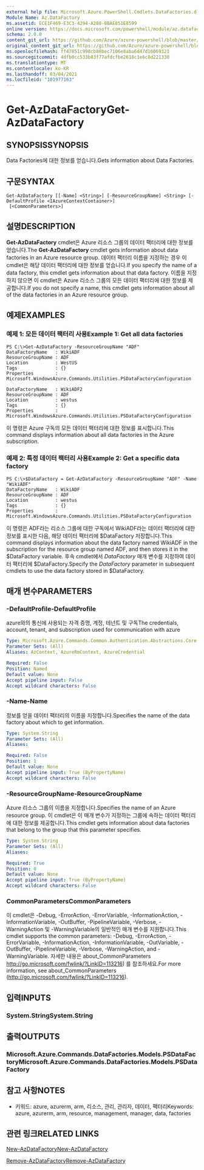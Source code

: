 ```yaml
---
external help file: Microsoft.Azure.PowerShell.Cmdlets.DataFactories.dll-Help.xml
Module Name: Az.DataFactory
ms.assetid: ECE1F469-E3C3-4294-A288-8BAE851E8599
online version: https://docs.microsoft.com/powershell/module/az.datafactory/get-azdatafactory
schema: 2.0.0
content_git_url: https://github.com/Azure/azure-powershell/blob/master/src/DataFactory/DataFactoryV2/help/Get-AzDataFactory.md
original_content_git_url: https://github.com/Azure/azure-powershell/blob/master/src/DataFactory/DataFactoryV2/help/Get-AzDataFactory.md
ms.openlocfilehash: ff47851c998cb88bec7106e8aba6d47d16069321
ms.sourcegitcommit: 4dfb0cc533b83f77afdcfbe2618c1e6c8d221330
ms.translationtype: MT
ms.contentlocale: ko-KR
ms.lasthandoff: 03/04/2021
ms.locfileid: "101977163"
---
```

# <span data-ttu-id="b153a-101">Get-AzDataFactory</span><span class="sxs-lookup"><span data-stu-id="b153a-101">Get-AzDataFactory</span></span>

## <span data-ttu-id="b153a-102">SYNOPSIS</span><span class="sxs-lookup"><span data-stu-id="b153a-102">SYNOPSIS</span></span>
<span data-ttu-id="b153a-103">Data Factories에 대한 정보를 얻습니다.</span><span class="sxs-lookup"><span data-stu-id="b153a-103">Gets information about Data Factories.</span></span>

## <span data-ttu-id="b153a-104">구문</span><span class="sxs-lookup"><span data-stu-id="b153a-104">SYNTAX</span></span>

```
Get-AzDataFactory [[-Name] <String>] [-ResourceGroupName] <String> [-DefaultProfile <IAzureContextContainer>]
 [<CommonParameters>]
```

## <span data-ttu-id="b153a-105">설명</span><span class="sxs-lookup"><span data-stu-id="b153a-105">DESCRIPTION</span></span>
<span data-ttu-id="b153a-106">**Get-AzDataFactory** cmdlet은 Azure 리소스 그룹의 데이터 팩터리에 대한 정보를 얻습니다.</span><span class="sxs-lookup"><span data-stu-id="b153a-106">The **Get-AzDataFactory** cmdlet gets information about data factories in an Azure resource group.</span></span>
<span data-ttu-id="b153a-107">데이터 팩터리 이름을 지정하는 경우 이 cmdlet은 해당 데이터 팩터리에 대한 정보를 얻습니다.</span><span class="sxs-lookup"><span data-stu-id="b153a-107">If you specify the name of a data factory, this cmdlet gets information about that data factory.</span></span>
<span data-ttu-id="b153a-108">이름을 지정하지 않으면 이 cmdlet은 Azure 리소스 그룹의 모든 데이터 팩터리에 대한 정보를 제공합니다.</span><span class="sxs-lookup"><span data-stu-id="b153a-108">If you do not specify a name, this cmdlet gets information about all of the data factories in an Azure resource group.</span></span>

## <span data-ttu-id="b153a-109">예제</span><span class="sxs-lookup"><span data-stu-id="b153a-109">EXAMPLES</span></span>

### <span data-ttu-id="b153a-110">예제 1: 모든 데이터 팩터리 사용</span><span class="sxs-lookup"><span data-stu-id="b153a-110">Example 1: Get all data factories</span></span>
```
PS C:\>Get-AzDataFactory -ResourceGroupName "ADF"
DataFactoryName   : WikiADF
ResourceGroupName : ADF
Location          : WestUS
Tags              : {}
Properties        : Microsoft.WindowsAzure.Commands.Utilities.PSDataFactoryConfiguration

DataFactoryName   : WikiADF2
ResourceGroupName : ADF
Location          : westus
Tags              : {}
Properties        : Microsoft.WindowsAzure.Commands.Utilities.PSDataFactoryConfiguration
```

<span data-ttu-id="b153a-111">이 명령은 Azure 구독의 모든 데이터 팩터리에 대한 정보를 표시합니다.</span><span class="sxs-lookup"><span data-stu-id="b153a-111">This command displays information about all data factories in the Azure subscription.</span></span>

### <span data-ttu-id="b153a-112">예제 2: 특정 데이터 팩터리 사용</span><span class="sxs-lookup"><span data-stu-id="b153a-112">Example 2: Get a specific data factory</span></span>
```
PS C:\>$DataFactory = Get-AzDataFactory -ResourceGroupName "ADF" -Name "WikiADF"
DataFactoryName   : WikiADF
ResourceGroupName : ADF
Location          : westus
Tags              : {}
Properties        : Microsoft.WindowsAzure.Commands.Utilities.PSDataFactoryConfiguration
```

<span data-ttu-id="b153a-113">이 명령은 ADF라는 리소스 그룹에 대한 구독에서 WikiADF라는 데이터 팩터리에 대한 정보를 표시한 다음, 해당 데이터 팩터리에 $DataFactory 저장합니다.</span><span class="sxs-lookup"><span data-stu-id="b153a-113">This command displays information about the data factory named WikiADF in the subscription for the resource group named ADF, and then stores it in the $DataFactory variable.</span></span>
<span data-ttu-id="b153a-114">후속 cmdlet에서 *DataFactory* 매개 변수를 지정하여 데이터 팩터리에 $DataFactory.</span><span class="sxs-lookup"><span data-stu-id="b153a-114">Specify the *DataFactory* parameter in subsequent cmdlets to use the data factory stored in $DataFactory.</span></span>

## <span data-ttu-id="b153a-115">매개 변수</span><span class="sxs-lookup"><span data-stu-id="b153a-115">PARAMETERS</span></span>

### <span data-ttu-id="b153a-116">-DefaultProfile</span><span class="sxs-lookup"><span data-stu-id="b153a-116">-DefaultProfile</span></span>
<span data-ttu-id="b153a-117">azure와의 통신에 사용되는 자격 증명, 계정, 테넌트 및 구독</span><span class="sxs-lookup"><span data-stu-id="b153a-117">The credentials, account, tenant, and subscription used for communication with azure</span></span>

```yaml
Type: Microsoft.Azure.Commands.Common.Authentication.Abstractions.Core.IAzureContextContainer
Parameter Sets: (All)
Aliases: AzContext, AzureRmContext, AzureCredential

Required: False
Position: Named
Default value: None
Accept pipeline input: False
Accept wildcard characters: False
```

### <span data-ttu-id="b153a-118">-Name</span><span class="sxs-lookup"><span data-stu-id="b153a-118">-Name</span></span>
<span data-ttu-id="b153a-119">정보를 얻을 데이터 팩터리의 이름을 지정합니다.</span><span class="sxs-lookup"><span data-stu-id="b153a-119">Specifies the name of the data factory about which to get information.</span></span>

```yaml
Type: System.String
Parameter Sets: (All)
Aliases:

Required: False
Position: 1
Default value: None
Accept pipeline input: True (ByPropertyName)
Accept wildcard characters: False
```

### <span data-ttu-id="b153a-120">-ResourceGroupName</span><span class="sxs-lookup"><span data-stu-id="b153a-120">-ResourceGroupName</span></span>
<span data-ttu-id="b153a-121">Azure 리소스 그룹의 이름을 지정합니다.</span><span class="sxs-lookup"><span data-stu-id="b153a-121">Specifies the name of an Azure resource group.</span></span>
<span data-ttu-id="b153a-122">이 cmdlet은 이 매개 변수가 지정하는 그룹에 속하는 데이터 팩터리에 대한 정보를 제공합니다.</span><span class="sxs-lookup"><span data-stu-id="b153a-122">This cmdlet gets information about data factories that belong to the group that this parameter specifies.</span></span>

```yaml
Type: System.String
Parameter Sets: (All)
Aliases:

Required: True
Position: 0
Default value: None
Accept pipeline input: True (ByPropertyName)
Accept wildcard characters: False
```

### <span data-ttu-id="b153a-123">CommonParameters</span><span class="sxs-lookup"><span data-stu-id="b153a-123">CommonParameters</span></span>
<span data-ttu-id="b153a-124">이 cmdlet은 -Debug, -ErrorAction, -ErrorVariable, -InformationAction, -InformationVariable, -OutBuffer, -PipelineVariable, -Verbose, -WarningAction 및 -WarningVariable의 일반적인 매개 변수를 지원합니다.</span><span class="sxs-lookup"><span data-stu-id="b153a-124">This cmdlet supports the common parameters: -Debug, -ErrorAction, -ErrorVariable, -InformationAction, -InformationVariable, -OutVariable, -OutBuffer, -PipelineVariable, -Verbose, -WarningAction, and -WarningVariable.</span></span> <span data-ttu-id="b153a-125">자세한 내용은 about_CommonParameters http://go.microsoft.com/fwlink/?LinkID=113216) 를 참조하세요.</span><span class="sxs-lookup"><span data-stu-id="b153a-125">For more information, see about_CommonParameters (http://go.microsoft.com/fwlink/?LinkID=113216).</span></span>

## <span data-ttu-id="b153a-126">입력</span><span class="sxs-lookup"><span data-stu-id="b153a-126">INPUTS</span></span>

### <span data-ttu-id="b153a-127">System.String</span><span class="sxs-lookup"><span data-stu-id="b153a-127">System.String</span></span>

## <span data-ttu-id="b153a-128">출력</span><span class="sxs-lookup"><span data-stu-id="b153a-128">OUTPUTS</span></span>

### <span data-ttu-id="b153a-129">Microsoft.Azure.Commands.DataFactories.Models.PSDataFactory</span><span class="sxs-lookup"><span data-stu-id="b153a-129">Microsoft.Azure.Commands.DataFactories.Models.PSDataFactory</span></span>

## <span data-ttu-id="b153a-130">참고 사항</span><span class="sxs-lookup"><span data-stu-id="b153a-130">NOTES</span></span>
* <span data-ttu-id="b153a-131">키워드: azure, azurerm, arm, 리소스, 관리, 관리자, 데이터, 팩터리</span><span class="sxs-lookup"><span data-stu-id="b153a-131">Keywords: azure, azurerm, arm, resource, management, manager, data, factories</span></span>

## <span data-ttu-id="b153a-132">관련 링크</span><span class="sxs-lookup"><span data-stu-id="b153a-132">RELATED LINKS</span></span>

[<span data-ttu-id="b153a-133">New-AzDataFactory</span><span class="sxs-lookup"><span data-stu-id="b153a-133">New-AzDataFactory</span></span>](./New-AzDataFactory.md)

[<span data-ttu-id="b153a-134">Remove-AzDataFactory</span><span class="sxs-lookup"><span data-stu-id="b153a-134">Remove-AzDataFactory</span></span>](./Remove-AzDataFactory.md)


